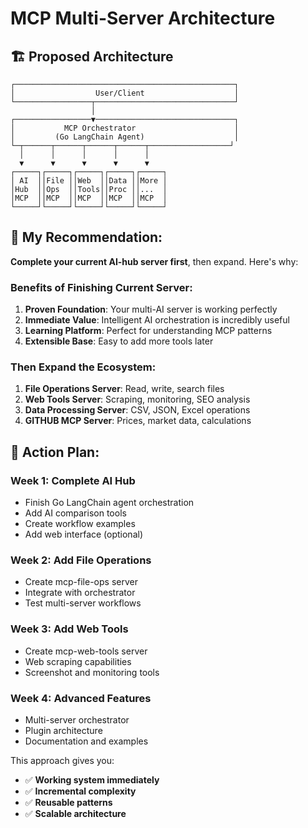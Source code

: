 # MCP Multi-Server Architecture

## 🏗️ Proposed Architecture

```
┌─────────────────────────────────────────────────┐
│                  User/Client                    │
└─────────────────┬───────────────────────────────┘
                  │
┌─────────────────▼───────────────────────────────┐
│           MCP Orchestrator                      │
│         (Go LangChain Agent)                    │
└─┬──────┬──────┬──────┬──────┬──────────────────┘
  │      │      │      │      │
  ▼      ▼      ▼      ▼      ▼
┌─────┐┌─────┐┌─────┐┌─────┐┌─────┐
│ AI  ││File ││Web  ││Data ││More │
│Hub  ││Ops  ││Tools││Proc ││...  │
│MCP  ││MCP  ││MCP  ││MCP  ││MCP  │
└─────┘└─────┘└─────┘└─────┘└─────┘
```

## 🎯 **My Recommendation:**

**Complete your current AI-hub server first**, then expand. Here's why:

### **Benefits of Finishing Current Server:**
1. **Proven Foundation**: Your multi-AI server is working perfectly
2. **Immediate Value**: Intelligent AI orchestration is incredibly useful
3. **Learning Platform**: Perfect for understanding MCP patterns
4. **Extensible Base**: Easy to add more tools later

### **Then Expand the Ecosystem:**
1. **File Operations Server**: Read, write, search files
2. **Web Tools Server**: Scraping, monitoring, SEO analysis  
3. **Data Processing Server**: CSV, JSON, Excel operations
4. **GITHUB MCP Server**: Prices, market data, calculations

## 🚀 **Action Plan:**

### **Week 1: Complete AI Hub**
- Finish Go LangChain agent orchestration
- Add AI comparison tools
- Create workflow examples
- Add web interface (optional)

### **Week 2: Add File Operations**
- Create mcp-file-ops server
- Integrate with orchestrator
- Test multi-server workflows

### **Week 3: Add Web Tools**  
- Create mcp-web-tools server
- Web scraping capabilities
- Screenshot and monitoring tools

### **Week 4: Advanced Features**
- Multi-server orchestrator
- Plugin architecture
- Documentation and examples

This approach gives you:
- ✅ **Working system immediately**
- ✅ **Incremental complexity**
- ✅ **Reusable patterns**
- ✅ **Scalable architecture**